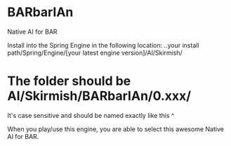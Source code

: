 # BARbarIAn
 Native AI for BAR

Install into the Spring Engine in the following location:
..your install path/Spring/Engine/[your latest engine version]/AI/Skirmish/

# The folder should be AI/Skirmish/BARbarIAn/0.xxx/
It's case sensitive and should be named exactly like this ^

When you play/use this engine, you are able to select this awesome Native AI for BAR.
